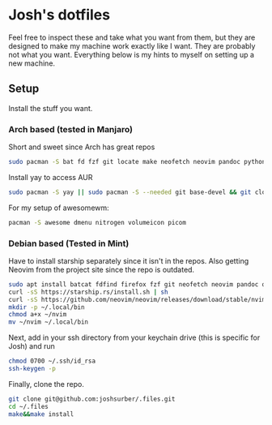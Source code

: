 Josh's dotfiles
===============

Feel free to inspect these and take what you want from them, but they are designed to make my machine work exactly like I want. They are probably not what you want. Everything below is my hints to myself on setting up a new machine.

Setup
-----

Install the stuff you want.

### Arch based (tested in Manjaro)

Short and sweet since Arch has great repos
``` bash
sudo pacman -S bat fd fzf git locate make neofetch neovim pandoc python qterminal qutebrowser ripgrep starship stow tidy tldr
```

Install yay to access AUR

``` bash
sudo pacman -S yay || sudo pacman -S --needed git base-devel && git clone https://aur.archlinux.org/yay.git && cd yay && makepkg -si
```

For my setup of awesomewm:

``` bash
pacman -S awesome dmenu nitrogen volumeicon picom
```

### Debian based (Tested in Mint)

Have to install starship separately since it isn't in the repos. Also getting Neovim from the project site since the repo is outdated.
``` bash
sudo apt install batcat fdfind firefox fzf git neofetch neovim pandoc qterminal ripgrep starship stow tidy tldr
curl -sS https://starship.rs/install.sh | sh
curl -sS https://github.com/neovim/neovim/releases/download/stable/nvim.appimage > ~/nvim
mkdir -p ~/.local/bin
chmod a+x ~/nvim
mv ~/nvim ~/.local/bin
```

Next, add in your ssh directory from your keychain drive (this is specific for Josh) and run
``` bash
chmod 0700 ~/.ssh/id_rsa
ssh-keygen -p
```
Finally, clone the repo.
``` bash
git clone git@github.com:joshsurber/.files.git
cd ~/.files
make&&make install
```
